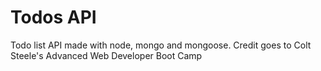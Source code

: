 # Todos API
Todo list API made with node, mongo and mongoose. Credit goes to Colt Steele's Advanced Web Developer Boot Camp
